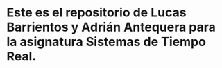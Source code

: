 # Este es el repositorio de Lucas Barrientos y Adrián Antequera para la asignatura Sistemas de Tiempo Real.
